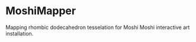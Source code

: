 # MoshiMapper
Mapping rhombic dodecahedron tesselation for Moshi Moshi interactive art installation.
